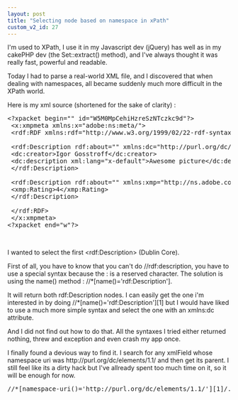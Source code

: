 ```yaml
---
layout: post
title: "Selecting node based on namespace in xPath"
custom_v2_id: 27
---
```


<p>I'm used to XPath, I use it in my Javascript dev (jQuery) has well as in my cakePHP dev (the Set::extract() method), and I've always thought it was really fast, powerful and readable.</p>
<p>Today I had to parse a real-world XML file, and I discovered that when dealing with namespaces, all became suddenly much more difficult in the XPath world.</p>
<p>Here is my xml source (shortened for the sake of clarity) :</p>
<pre lang="html">&lt;?xpacket begin="﻿" id="W5M0MpCehiHzreSzNTczkc9d"?&gt;<br /> &lt;x:xmpmeta xmlns:x="adobe:ns:meta/"&gt;<br /> &lt;rdf:RDF xmlns:rdf="http://www.w3.org/1999/02/22-rdf-syntax-ns#"&gt;<br /> <br /> &lt;rdf:Description rdf:about="" xmlns:dc="http://purl.org/dc/elements/1.1/"&gt;<br /> &lt;dc:creator&gt;Igor Gosstroff&lt;/dc:creator&gt;<br /> &lt;dc:description xml:lang="x-default"&gt;Awesome picture&lt;/dc:description&gt;<br /> &lt;/rdf:Description&gt;<br /> <br /> &lt;rdf:Description rdf:about="" xmlns:xmp="http://ns.adobe.com/xap/1.0/"&gt;<br /> &lt;xmp:Rating&gt;4&lt;/xmp:Rating&gt;<br /> &lt;/rdf:Description&gt;<br /> <br /> &lt;/rdf:RDF&gt;<br /> &lt;/x:xmpmeta&gt;                                             <br />&lt;?xpacket end="w"?&gt;</pre>
<p> </p>
<p>I wanted to select the first &lt;rdf:Description&gt; (Dublin Core).</p>
<p>First of all, you have to know that you can't do //rdf:description, you have to use a special syntax because the : is a reserved character. The solution is using the name() method : //*[name()='rdf:Description'].</p>
<p>It will return both rdf:Description nodes. I can easily get the one i'm interested in by doing //*[name()='rdf:Description'][1] but I would have liked to use a much more simple syntax and select the one with an xmlns:dc attribute.</p>
<p>And I did not find out how to do that. All the syntaxes I tried either returned nothing, threw and exception and even crash my app once.</p>
<p>I finally found a devious way to find it. I search for any xmlField whose namespace uri was http://purl.org/dc/elements/1.1/ and then get its parent. I still feel like its a dirty hack but I've allready spent too much time on it, so it will be enough for now.</p>
<pre lang="html">//*[namespace-uri()='http://purl.org/dc/elements/1.1/'][1]/../</pre>
<p> </p>